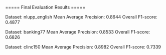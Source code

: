 ===== Final Evaluation Results =====

Dataset: nlupp_english
  Mean Average Precision: 0.8644
  Overall F1-score: 0.4877

Dataset: banking77
  Mean Average Precision: 0.8533
  Overall F1-score: 0.6826

Dataset: clinc150
  Mean Average Precision: 0.8982
  Overall F1-score: 0.7339